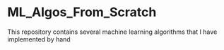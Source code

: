 # ML_Algos_From_Scratch
This repository contains several machine learning algorithms that I have implemented by hand
